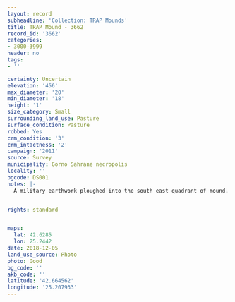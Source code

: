 ```yaml
---
layout: record
subheadline: 'Collection: TRAP Mounds'
title: TRAP Mound - 3662
record_id: '3662'
categories:
- 3000-3999
header: no
tags:
- ''

certainty: Uncertain
elevation: '456'
max_diameter: '20'
min_diameter: '18'
height: '1'
size_category: Small
surrounding_land_use: Pasture
surface_condition: Pasture
robbed: Yes
crm_condition: '3'
crm_intactness: '2'
campaign: '2011'
source: Survey
municipality: Gorno Sahrane necropolis
locality: ''
bgcode: DS001
notes: |-
  A military earthwork ploughed into the south east quadrant of mound.


rights: standard


maps:
  lat: 42.6285
  lon: 25.2442
date: 2018-12-05
land_use_source: Photo
photo: Good
bg_code: ''
akb_code: ''
latitude: '42.664562'
longitude: '25.207933'
---
```

